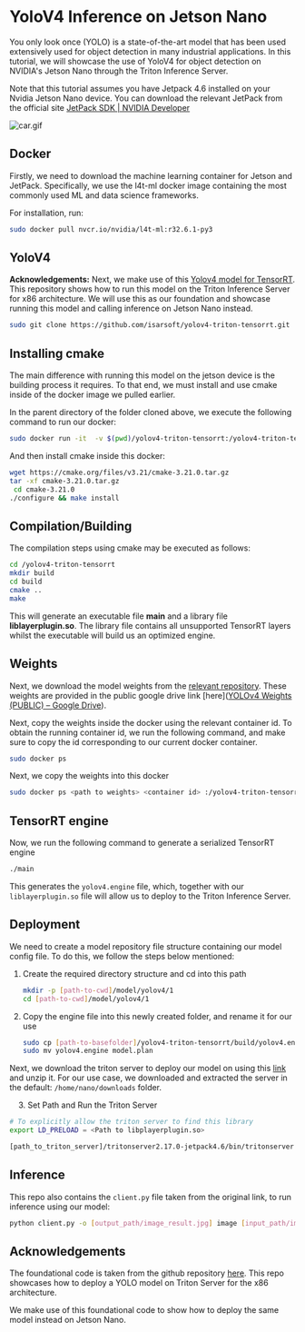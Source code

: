 # YoloV4 Inference on Jetson Nano

You only look once (YOLO) is a state-of-the-art model that has been used extensively used for object detection in many industrial applications. In this tutorial, we will showcase the use of YoloV4 for object detection on NVIDIA's Jetson Nano through the Triton Inference Server.



Note that this tutorial assumes you have Jetpack 4.6 installed on your Nvidia Jetson Nano device.  You can download the relevant JetPack from the official site [JetPack SDK | NVIDIA Developer](https://developer.nvidia.com/embedded/jetpack#:~:text=NVIDIA%20JetPack%20SDK%20is%20the,to%2Dend%20accelerated%20AI%20applications.&text=It%20also%20includes%20samples%2C%20documentation,analytics%20and%20Isaac%20for%20robotics.)

![car.gif](images/car.gif)



## Docker

Firstly, we need to download the machine learning container for Jetson and JetPack. Specifically, we use the l4t-ml docker image containing the most commonly used ML and data science frameworks.



For installation, run:

```bash
sudo docker pull nvcr.io/nvidia/l4t-ml:r32.6.1-py3
```



## YoloV4

**Acknowledgements:** Next, we make use of this [Yolov4 model for TensorRT](https://github.com/isarsoft/yolov4-triton-tensorrt). This repository shows how to run this model on the Triton Inference Server for x86 architecture. We will use this as our foundation and showcase running this model and calling inference on Jetson Nano instead.

```bash
sudo git clone https://github.com/isarsoft/yolov4-triton-tensorrt.git
```



## Installing cmake

The main difference with running this model on the jetson device is the building process it requires. To that end, we must install and use cmake inside of the docker image we pulled earlier.



In the parent directory of the folder cloned above, we execute the following command to run our docker:

```bash
sudo docker run -it  -v $(pwd)/yolov4-triton-tensorrt:/yolov4-triton-tensorrt  nvcr.io/nvidia/l4t-ml:r32.6.1-py3
```

And then install cmake inside this docker:

```bash
wget https://cmake.org/files/v3.21/cmake-3.21.0.tar.gz
tar -xf cmake-3.21.0.tar.gz
 cd cmake-3.21.0
./configure && make install
```



## Compilation/Building

The compilation steps using cmake may be executed as follows:

```bash
cd /yolov4-triton-tensorrt
mkdir build
cd build
cmake ..
make
```

This will generate an executable file **main** and a library file **liblayerplugin.so**. The library file contains all unsupported TensorRT layers whilst the executable will build us an optimized engine. 



## Weights

Next, we download the model weights from the [relevant repository](https://github.com/isarsoft/yolov4-triton-tensorrt). These weights are provided in the public google drive link [here]([YOLOv4 Weights (PUBLIC) – Google Drive](https://drive.google.com/drive/folders/1YUDVgEefnk2HENpGMwq599Yj45i_7-iL)).



Next, copy the weights inside the docker using the relevant container id. To obtain the running container id, we run the following command, and make sure to copy the id corresponding to our current docker container.

```bash
sudo docker ps
```

Next, we copy the weights into this docker

```bash
sudo docker ps <path to weights> <container id> :/yolov4-triton-tensorrt/yolov4.wts
```



## TensorRT engine

Now, we run the following command to generate a serialized TensorRT engine

```bash
./main
```

This generates the `yolov4.engine` file, which, together with our `liblayerplugin.so` file will allow us to deploy to the Triton Inference Server.



## Deployment

We need to create a model repository file structure containing our model config file. To do this, we follow the steps below mentioned:

1. Create the required directory structure and cd into this path
   
   ```bash
   mkdir -p [path-to-cwd]/model/yolov4/1
   cd [path-to-cwd]/model/yolov4/1
   ```

2. Copy the engine file into this newly created folder, and rename it for our use
   
   ```bash
   sudo cp [path-to-basefolder]/yolov4-triton-tensorrt/build/yolov4.engine ./
   sudo mv yolov4.engine model.plan
   ```



Next, we download the triton server to deploy our model on using this [link](https://github.com/triton-inference-server/server/releases/download/v2.17.0/tritonserver2.17.0-jetpack4.6.tgz) and unzip it. For our use case, we downloaded and extracted the server in the default: `/home/nano/downloads` folder.



    3. Set Path and Run the Triton Server

```bash
# To explicitly allow the triton server to find this library
export LD_PRELOAD = <Path to libplayerplugin.so>
```

```bash
[path_to_triton_server]/tritonserver2.17.0-jetpack4.6/bin/tritonserver --backend-directory=/tritonserver2.17.0-jetpack4.6/backends/ --model-repository=path to the model
```



## Inference

This repo also contains the `client.py` file taken from the original link, to run inference using our model:

```bash
python client.py -o [output_path/image_result.jpg] image [input_path/image.jpg]
```



## Acknowledgements

The foundational code is taken from the github repository [here](https://github.com/isarsoft/yolov4-triton-tensorrt). This repo showcases how to deploy a YOLO model on Triton Server for the x86 architecture. 

We make use of this foundational code to show how to deploy the same model instead on Jetson Nano.


